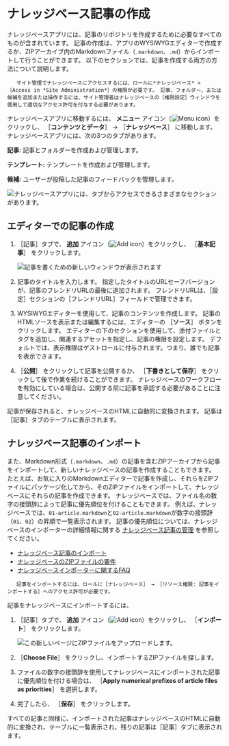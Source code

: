 # ナレッジベース記事の作成

ナレッジベースアプリには、記事のリポジトリを作成するために必要なすべてのものが含まれています。 記事の作成は、アプリのWYSIWYGエディターで作成するか、ZIPアーカイブ内のMarkdownファイル（`.markdown`、`.md`）からインポートして行うことができます。 以下のセクションでは、記事を作成する両方の方法について説明します。

```{note}
   サイト管理でナレッジベースにアクセスするには、ロールに*ナレッジベース* > ［Access in *Site Administration*］の権限が必要です。 記事、フォルダー、または候補を追加または操作するには、サイト管理者はナレッジベースの［権限設定］ウィンドウを使用して適切なアクセス許可を付与する必要があります。 
```

ナレッジベースアプリに移動するには、 **メニュー** アイコン（![Menu icon](../../images/icon-menu.png)）をクリックし、 ［**コンテンツとデータ**］ &rarr; ［**ナレッジベース**］ に移動します。 ナレッジベースアプリには、次の3つのタブがあります。

**記事:** 記事とフォルダーを作成および管理します。

**テンプレート:** テンプレートを作成および管理します。

**候補:** ユーザーが投稿した記事のフィードバックを管理します。

![ナレッジベースアプリには、タブからアクセスできるさまざまなセクションがあります。](./creating-knowledge-base-articles/images/01.png)

<a name="authoring-articles-in-the-editor" />

## エディターでの記事の作成

1. ［記事］タブで、 **追加** アイコン（![Add icon](../../images/icon-add.png)）をクリックし、 ［**基本記事**］ をクリックします。

    ![記事を書くための新しいウィンドウが表示されます](./creating-knowledge-base-articles/images/02.png)

1. 記事のタイトルを入力します。 指定したタイトルのURLセーフバージョンが、記事のフレンドリURLの最後に追加されます。 フレンドリURLは、［設定］セクションの［フレンドリURL］フィールドで管理できます。

1. WYSIWYGエディターを使用して、記事のコンテンツを作成します。 記事のHTMLソースを表示または編集するには、エディターの ［**ソース**］ ボタンをクリックします。 エディターの下のセクションを使用して、添付ファイルとタグを追加し、関連するアセットを指定し、記事の権限を設定します。 デフォルトでは、表示権限はゲストロールに付与されます。つまり、誰でも記事を表示できます。

1. ［**公開**］ をクリックして記事を公開するか、 ［**下書きとして保存**］ をクリックして後で作業を続けることができます。 ナレッジベースのワークフローを有効にしている場合は、公開する前に記事を承認する必要があることに注意してください。

記事が保存されると、ナレッジベースのHTMLに自動的に変換されます。 記事は［記事］タブのテーブルに表示されます。

<a name="importing-knowledge-base-articles" />

## ナレッジベース記事のインポート

また、Markdown形式（`.markdown`、`.md`）の記事を含むZIPアーカイブから記事をインポートして、新しいナレッジベースの記事を作成することもできます。 たとえば、お気に入りのMarkdownエディターで記事を作成し、それらをZIPファイルにパッケージ化してから、そのZIPファイルをインポートして、ナレッジベースにそれらの記事を作成できます。 ナレッジベースでは、ファイル名の数字の接頭辞によって記事に優先順位を付けることもできます。 例えば、ナレッジベースでは、`01-article.markdown`と`02-article.markdown`が数字の接頭辞（`01`、`02`）の昇順で一覧表示されます。 記事の優先順位については、ナレッジベースのインポーターの詳細情報に関する [ナレッジベース記事の管理](managing-the-knowledge-base.md#managing-knowledge-base-articles) を参照してください。

* [ナレッジベース記事のインポート](importing-knowledge-base-articles.md)
* [ナレッジベースのZIPファイルの要件](knowledge-base-zip-file-requirements.md)
* [ナレッジベースインポーターに関するFAQ](knowledge-base-importer-faq.md)

```{note}
   記事をインポートするには、ロールに［ナレッジベース］ → ［リソース権限: 記事をインポートする］へのアクセス許可が必要です。
```

記事をナレッジベースにインポートするには、

1. ［記事］タブで、 **追加** アイコン（![Add icon](../../images/icon-add.png)）をクリックし、 ［**インポート**］ をクリックします。

    ![この新しいページにZIPファイルをアップロードします。](./creating-knowledge-base-articles/images/03.png)

1. ［**Choose File**］ をクリックし、インポートするZIPファイルを探します。

1. ファイルの数字の接頭辞を使用してナレッジベースにインポートされた記事に優先順位を付ける場合は、 ［**Apply numerical prefixes of article files as priorities**］ を選択します。

1. 完了したら、 ［**保存**］ をクリックします。

すべての記事と同様に、インポートされた記事はナレッジベースのHTMLに自動的に変換され、テーブルに一覧表示され、残りの記事は［記事］タブに表示されます。
